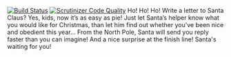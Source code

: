 [![Build Status](https://travis-ci.org/mushkin-v/santashelper.svg?branch=develop)](https://travis-ci.org/mushkin-v/santashelper)
[![Scrutinizer Code Quality](https://scrutinizer-ci.com/g/mushkin-v/santashelper/badges/quality-score.png?b=master)](https://scrutinizer-ci.com/g/mushkin-v/santashelper/?branch=master)
Ho! Ho! Ho! Write a letter to Santa Claus? Yes, kids, now it’s as easy as pie! Just let Santa’s helper know what you would like for Christmas, than let him find out whether you’ve been nice and obedient this year... From the North Pole, Santa will send you reply faster than you can imagine! And a nice surprise at the finish line! Santa's waiting for you!
